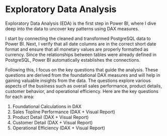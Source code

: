 # Exploratory Data Analysis

Exploratory Data Analysis (EDA) is the first step in Power BI, where I dive deep into the data to uncover key patterns using DAX measures.

I start by connecting the cleaned and transformed PostgreSQL data to Power BI. Next, I verify that all date columns are in the correct short date format and ensure that all monetary values are properly formatted as currency. Since the relationships between tables were already defined in PostgreSQL, Power BI automatically establishes the connections.

Following this, I focus on the key questions that guide the analysis. These questions are derived from the foundational DAX measures and will help in gaining valuable insights from the data. The questions explore various aspects of the business such as overall sales performance, product details, customer behavior, and operational efficiency. Here are the key questions for each area:

1. Foundational Calculations in DAX
2. Sales Topline Performance (DAX + Visual Report)
3. Product Detail (DAX + Visual Report)
4. Customer Detail (DAX + Visual Report)
5. Operational Efficiency (DAX + Visual Report)

